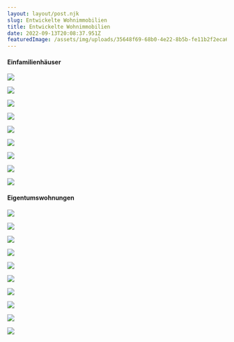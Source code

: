 ```yaml
---
layout: layout/post.njk
slug: Entwickelte Wohnimmobilien
title: Entwickelte Wohnimmobilien
date: 2022-09-13T20:08:37.951Z
featuredImage: /assets/img/uploads/35648f69-68b0-4e22-8b5b-fe11b2f2eca6-1056418500-768x576-1.jpg
---
```

#### Einfamilienhäuser

![](/assets/img/uploads/dsc_0029-768x513-1.jpg)

![](/assets/img/uploads/screen-shot-2022-09-13-at-22.01.25.png)

![](/assets/img/uploads/5d1ee717-83b0-4b95-b4be-23779bd1ae05-1173445718.jpg)

![](/assets/img/uploads/screen-shot-2022-09-13-at-22.01.41.png)

![](/assets/img/uploads/screen-shot-2022-09-13-at-22.01.51.png)

![](/assets/img/uploads/4c45b712-50de-4066-805d-35f56232b7b2-1264059550-1024x768.jpg)

![](/assets/img/uploads/screen-shot-2022-09-13-at-22.02.03.png)



![](/assets/img/uploads/b34f12c4-b386-41d9-9244-e54bb6fe94d9-1205219856.jpg)

![](/assets/img/uploads/screen-shot-2022-09-13-at-22.02.14.png)



#### Eigentumswohnungen

![](/assets/img/uploads/35648f69-68b0-4e22-8b5b-fe11b2f2eca6-1056418500-768x576-1.jpg)

![](/assets/img/uploads/screen-shot-2022-09-13-at-22.09.25.png)

![](/assets/img/uploads/screen-shot-2022-09-13-at-22.09.36.png)

![](/assets/img/uploads/f3138203-1aea-4395-8b82-99c2015047cd-1101294715-768x514-1.jpg)

![](/assets/img/uploads/screen-shot-2022-09-13-at-22.14.18.png)

![](/assets/img/uploads/ca1246f7-b7b8-403e-9770-05749280b9c2-1222127933-1.jpg)

![](/assets/img/uploads/screen-shot-2022-09-13-at-22.10.06.png)

![](/assets/img/uploads/screen-shot-2022-09-13-at-22.10.41.png)

![](/assets/img/uploads/e7cd1e7a-250b-4cd4-b836-6b4b63b7a484-1206579744-1024x768-1.jpg)

![](/assets/img/uploads/screen-shot-2022-09-13-at-22.10.58.png)